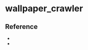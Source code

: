 # wallpaper_crawler

## Reference

- [](https://www.robertcooper.me/using-eslint-and-prettier-in-a-typescript-project)
- []()